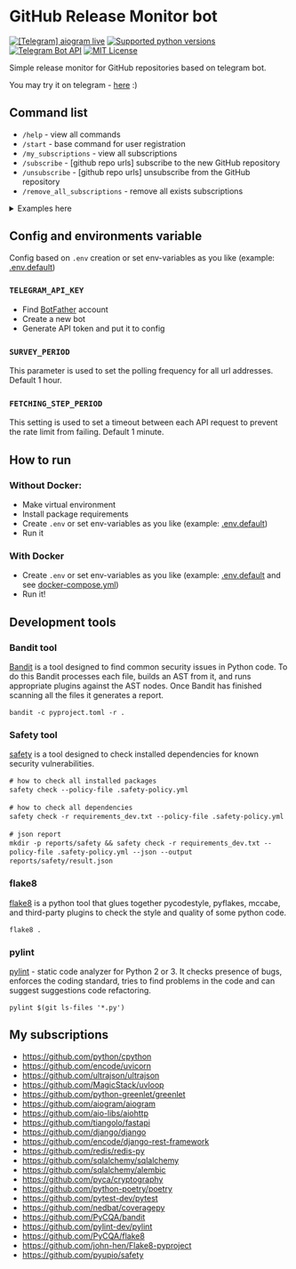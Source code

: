 # GitHub Release Monitor bot

[![\[Telegram\] aiogram live](https://img.shields.io/badge/telegram-aiogram-blue.svg?style=flat-square)](https://t.me/aiogram_live)
[![Supported python versions](https://img.shields.io/pypi/pyversions/aiogram.svg?style=flat-square)](https://pypi.python.org/pypi/aiogram)
[![Telegram Bot API](https://img.shields.io/badge/Telegram%20Bot%20API-6.9-blue.svg?style=flat-square&logo=telegram)](https://core.telegram.org/bots/api)
[![MIT License](https://img.shields.io/pypi/l/aiogram.svg?style=flat-square)](https://opensource.org/licenses/MIT)

Simple release monitor for GitHub repositories based on telegram bot.

You may try it on telegram - [here](http://t.me/github_release_monitor_bot) :)

## Command list

- `/help` - view all commands
- `/start` - base command for user registration
- `/my_subscriptions` - view all subscriptions
- `/subscribe` - \[github repo urls] subscribe to the new GitHub repository
- `/unsubscribe` - \[github repo urls] unsubscribe from the GitHub repository
- `/remove_all_subscriptions` - remove all exists subscriptions

<details><summary>Examples here</summary>
<code>/subscribe https://github.com/sqlalchemy/sqlalchemy</code>

FYI: bot will send you info about updates automatically.

![subscribe_example.jpg](assets%2Fsubscribe_example.jpg)

![fetch_example.jpg](assets%2Ffetch_example.jpg)

</details>

## Config and environments variable

Config based on `.env` creation or set env-variables as you like (example: [.env.default](.env.default))

### `TELEGRAM_API_KEY`

- Find [BotFather](https://t.me/BotFather) account
- Create a new bot
- Generate API token and put it to config

### `SURVEY_PERIOD`

This parameter is used to set the polling frequency for all url addresses. Default 1 hour.

### `FETCHING_STEP_PERIOD`

This setting is used to set a timeout between each API request to prevent the rate limit from failing. Default 1 minute.

## How to run

### Without Docker:

- Make virtual environment
- Install package requirements
- Create `.env` or set env-variables as you like (example: [.env.default](.env.default))
- Run it

### With Docker

- Create `.env` or set env-variables as you like (example: [.env.default](.env.default)
  and see [docker-compose.yml](docker-compose.yml))
- Run it!

## Development tools

### Bandit tool

[Bandit](https://github.com/PyCQA/bandit) is a tool designed to find common security issues in Python code. To do this
Bandit processes each file, builds an AST from it, and runs appropriate plugins against the AST nodes. Once Bandit has
finished scanning all the files it generates a report.

```shell
bandit -c pyproject.toml -r .
```

### Safety tool

[safety](https://pyup.io/safety/) is a tool designed to check installed dependencies for known security vulnerabilities.

```shell
# how to check all installed packages
safety check --policy-file .safety-policy.yml

# how to check all dependencies
safety check -r requirements_dev.txt --policy-file .safety-policy.yml

# json report 
mkdir -p reports/safety && safety check -r requirements_dev.txt --policy-file .safety-policy.yml --json --output reports/safety/result.json
```

### flake8

[flake8](https://github.com/PyCQA/flake8) is a python tool that glues together pycodestyle, pyflakes, mccabe, and
third-party plugins to check the style and quality of some python code.

```shell
flake8 .
```

### pylint

[pylint](https://github.com/pylint-dev/pylint) - static code analyzer for Python 2 or 3. It checks
presence of bugs, enforces the coding standard, tries to find problems in the code and can suggest suggestions
code refactoring.

```shell
pylint $(git ls-files '*.py')
```

## My subscriptions

- https://github.com/python/cpython
- https://github.com/encode/uvicorn
- https://github.com/ultrajson/ultrajson
- https://github.com/MagicStack/uvloop
- https://github.com/python-greenlet/greenlet
- https://github.com/aiogram/aiogram
- https://github.com/aio-libs/aiohttp
- https://github.com/tiangolo/fastapi
- https://github.com/django/django
- https://github.com/encode/django-rest-framework
- https://github.com/redis/redis-py
- https://github.com/sqlalchemy/sqlalchemy
- https://github.com/sqlalchemy/alembic
- https://github.com/pyca/cryptography
- https://github.com/python-poetry/poetry
- https://github.com/pytest-dev/pytest
- https://github.com/nedbat/coveragepy
- https://github.com/PyCQA/bandit
- https://github.com/pylint-dev/pylint
- https://github.com/PyCQA/flake8
- https://github.com/john-hen/Flake8-pyproject
- https://github.com/pyupio/safety